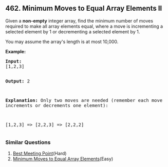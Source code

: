 ## 462. Minimum Moves to Equal Array Elements II

<p><p>Given a <b>non-empty</b> integer array, find the minimum number of moves required to make all array elements equal, where a move is incrementing a selected element by 1 or decrementing a selected element by 1.</p>

<p>You may assume the array's length is at most 10,000.</p>

<p><b>Example:</b>
<pre>
<b>Input:</b>
[1,2,3]

<b>Output:</b>
2

<b>Explanation:</b>
Only two moves are needed (remember each move increments or decrements one element):

[1,2,3]  =>  [2,2,3]  =>  [2,2,2]
</pre>
</p></p>

### Similar Questions
  1. [Best Meeting Point](https://github.com/openset/leetcode/tree/master/solution/best-meeting-point)(Hard)
  1. [Minimum Moves to Equal Array Elements](https://github.com/openset/leetcode/tree/master/solution/minimum-moves-to-equal-array-elements)(Easy)
